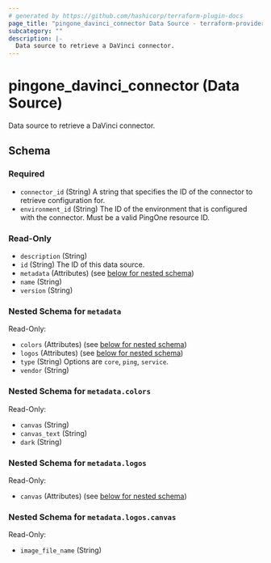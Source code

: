 ```yaml
---
# generated by https://github.com/hashicorp/terraform-plugin-docs
page_title: "pingone_davinci_connector Data Source - terraform-provider-pingone"
subcategory: ""
description: |-
  Data source to retrieve a DaVinci connector.
---
```


# pingone_davinci_connector (Data Source)

Data source to retrieve a DaVinci connector.



<!-- schema generated by tfplugindocs -->
## Schema

### Required

- `connector_id` (String) A string that specifies the ID of the connector to retrieve configuration for.
- `environment_id` (String) The ID of the environment that is configured with the connector. Must be a valid PingOne resource ID.

### Read-Only

- `description` (String)
- `id` (String) The ID of this data source.
- `metadata` (Attributes) (see [below for nested schema](#nestedatt--metadata))
- `name` (String)
- `version` (String)

<a id="nestedatt--metadata"></a>
### Nested Schema for `metadata`

Read-Only:

- `colors` (Attributes) (see [below for nested schema](#nestedatt--metadata--colors))
- `logos` (Attributes) (see [below for nested schema](#nestedatt--metadata--logos))
- `type` (String) Options are `core`, `ping`, `service`.
- `vendor` (String)

<a id="nestedatt--metadata--colors"></a>
### Nested Schema for `metadata.colors`

Read-Only:

- `canvas` (String)
- `canvas_text` (String)
- `dark` (String)


<a id="nestedatt--metadata--logos"></a>
### Nested Schema for `metadata.logos`

Read-Only:

- `canvas` (Attributes) (see [below for nested schema](#nestedatt--metadata--logos--canvas))

<a id="nestedatt--metadata--logos--canvas"></a>
### Nested Schema for `metadata.logos.canvas`

Read-Only:

- `image_file_name` (String)
